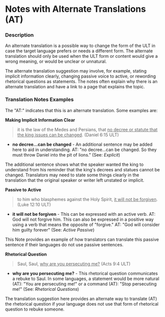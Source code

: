# Notes with Alternate Translations (AT) #

### Description

An alternate translation is a possible way to change the form of the ULT in case the target language prefers or needs a different form. The alternate translation should only be used when the ULT form or content would give a wrong meaning, or would be unclear or unnatural.

The alternate translation suggestion may involve, for example, stating implicit information clearly, changing passive voice to active, or rewording rhetorical questions as statements. The notes often explain why there is an alternate translation and have a link to a page that explains the topic.

### Translation Notes Examples

The "AT:" indicates that this is an alternate translation. Some examples are:

**Making Implicit Information Clear**

>it is the law of the Medes and Persians, that <u>no decree or statute that the king issues can be changed</u>. (Daniel 6:15 ULT)


* **no decree...can be changed** - An additional sentence may be added here to aid in understanding. AT: "no decree...can be changed. So they must throw Daniel into the pit of lions." (See: *Explicit*)

The additional sentence shows what the speaker wanted the king to understand from his reminder that the king's decrees and statues cannot be changed. Translators may need to state some things clearly in the translation that the original speaker or writer left unstated or implicit.

**Passive to Active**

>to him who blasphemes against the Holy Spirit, <u>it will not be forgiven</u>. (Luke 12:10 ULT)


* **it will not be forgiven** - This can be expressed with an active verb. AT: God will not forgive him. This can also be expressed in a positive way using a verb that means the opposite of "forgive." AT: "God will consider him guilty forever" (See: *Active Passive*)

This Note provides an example of how translators can translate this passive sentence if their languages do not use passive sentences.

**Rhetorical Question**

>Saul, Saul, <u>why are you persecuting me?</u> (Acts 9:4 ULT)


* **why are you persecuting me?** - This rhetorical question communicates a rebuke to Saul. In some languages, a statement would be more natural (AT): "You are persecuting me!" or a command (AT): "Stop persecuting me!" (See: *Rhetorical Questions*)

The translation suggestion here provides an alternate way to translate (AT) the rhetorical question if your language does not use that form of rhetorical question to rebuke someone.